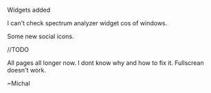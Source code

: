 Widgets added

I can't check spectrum analyzer widget cos of windows.

Some new social icons.

//TODO

All pages all longer now. I dont know why and how to fix it.
Fullscrean doesn't work.

~Michal
